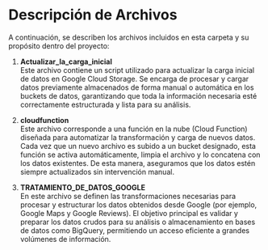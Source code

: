 # Descripción de Archivos

A continuación, se describen los archivos incluidos en esta carpeta y su propósito dentro del proyecto:

1. **Actualizar_la_carga_inicial**  
   Este archivo contiene un script utilizado para actualizar la carga inicial de datos en Google Cloud Storage. Se encarga de procesar y cargar datos previamente almacenados de forma manual o automática en los buckets de datos, garantizando que toda la información necesaria esté correctamente estructurada y lista para su análisis.

2. **cloudfunction**  
   Este archivo corresponde a una función en la nube (Cloud Function) diseñada para automatizar la transformación y carga de nuevos datos. Cada vez que un nuevo archivo es subido a un bucket designado, esta función se activa automáticamente, limpia el archivo y lo concatena con los datos existentes. De esta manera, aseguramos que los datos estén siempre actualizados sin intervención manual.

3. **TRATAMIENTO_DE_DATOS_GOOGLE**  
   En este archivo se definen las transformaciones necesarias para procesar y estructurar los datos obtenidos desde Google (por ejemplo, Google Maps y Google Reviews). El objetivo principal es validar y preparar los datos crudos para su análisis o almacenamiento en bases de datos como BigQuery, permitiendo un acceso eficiente a grandes volúmenes de información.

